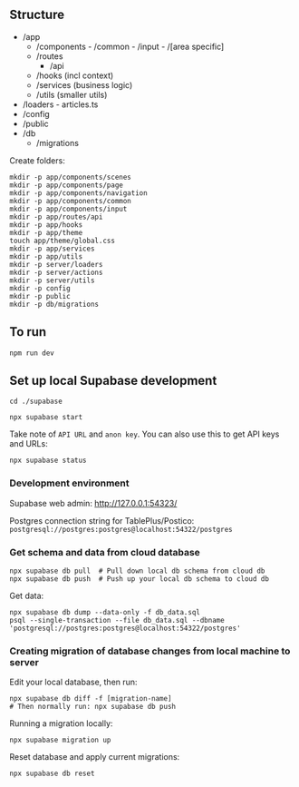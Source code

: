 ## Structure

- /app
	- /components
			- /common
			- /input
			- /[area specific]
	- /routes
		- /api
	- /hooks (incl context)
	- /services (business logic)
	- /utils (smaller utils)
- /loaders
		- articles.ts
- /config
- /public
- /db
	- /migrations

Create folders:

	mkdir -p app/components/scenes
	mkdir -p app/components/page
	mkdir -p app/components/navigation
	mkdir -p app/components/common
	mkdir -p app/components/input
	mkdir -p app/routes/api
	mkdir -p app/hooks
	mkdir -p app/theme
	touch app/theme/global.css
	mkdir -p app/services
	mkdir -p app/utils
	mkdir -p server/loaders
	mkdir -p server/actions
	mkdir -p server/utils
	mkdir -p config
	mkdir -p public
	mkdir -p db/migrations

## To run

	npm run dev

## Set up local Supabase development

	cd ./supabase

	npx supabase start

Take note of `API URL` and `anon key`. You can also use this to get API keys and URLs:

	npx supabase status

### Development environment

Supabase web admin: http://127.0.0.1:54323/

Postgres connection string for TablePlus/Postico: `postgresql://postgres:postgres@localhost:54322/postgres`

### Get schema and data from cloud database

	npx supabase db pull  # Pull down local db schema from cloud db
	npx supabase db push  # Push up your local db schema to cloud db

Get data:

	npx supabase db dump --data-only -f db_data.sql
	psql --single-transaction --file db_data.sql --dbname 'postgresql://postgres:postgres@localhost:54322/postgres'

### Creating migration of database changes from local machine to server

Edit your local database, then run:

	npx supabase db diff -f [migration-name]
	# Then normally run: npx supabase db push

Running a migration locally:

	npx supabase migration up

Reset database and apply current migrations:

	npx supabase db reset
